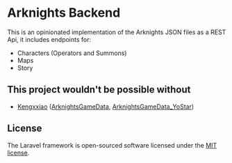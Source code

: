 # Arknights Backend

This is an opinionated implementation of the Arknights JSON files as a REST Api, it includes endpoints for:

- Characters (Operators and Summons)
- Maps
- Story

## This project wouldn't be possible without

- [Kengxxiao](https://github.com/Kengxxiao) ([ArknightsGameData](https://github.com/Kengxxiao/ArknightsGameData), [ArknightsGameData_YoStar](https://github.com/Kengxxiao/ArknightsGameData_YoStar))

## License

The Laravel framework is open-sourced software licensed under the [MIT license](https://opensource.org/licenses/MIT).
